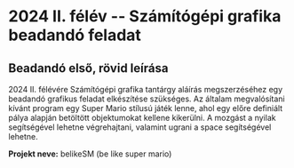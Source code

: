 # 2024 II. félév -- Számítógépi grafika beadandó feladat

## Beadandó első, rövid leírása

2024 II. félévére Számítógépi grafika tantárgy aláírás megszerzéséhez egy beadandó grafikus feladat elkészítése szükséges. Az általam megvalósítani kívánt program egy Super Mario stílusú játék lenne, ahol egy előre definiált pálya alapján betöltött objektumokat kellene kikerülni. A mozgást a nyilak segítségével lehetne végrehajtani, valamint ugrani a space segítségével lehetne.

**Projekt neve:** belikeSM (be like super mario)

